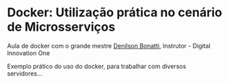 # Docker: Utilização prática no cenário de Microsserviços
Aula de docker com o grande mestre [Denilson Bonatti](http://github.com/denilsonbonatti), Instrutor - Digital Innovation One

Exemplo prático do uso do docker, para trabalhar com diversos servidores...
